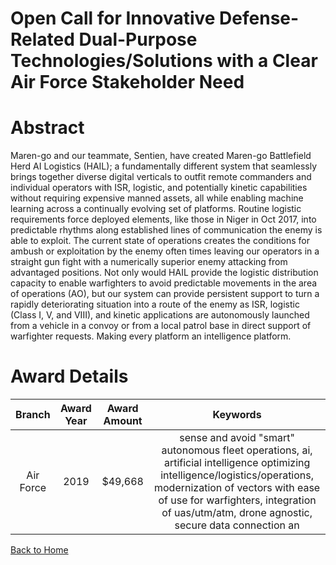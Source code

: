 
Open Call for Innovative Defense-Related Dual-Purpose Technologies/Solutions with a Clear Air Force Stakeholder Need
====================================================================================================================

# Abstract


Maren-go and our teammate, Sentien, have created Maren-go Battlefield Herd AI Logistics (HAIL); a fundamentally different system that seamlessly brings together diverse digital verticals to outfit remote commanders and individual operators with ISR, logistic, and potentially kinetic capabilities without requiring expensive manned assets, all while enabling machine learning across a continually evolving set of platforms. Routine logistic requirements force deployed elements, like those in Niger in Oct 2017, into predictable rhythms along established lines of communication the enemy is able to exploit. The current state of operations creates the conditions for ambush or exploitation by the enemy often times leaving our operators in a straight gun fight with a numerically superior enemy attacking from advantaged positions. Not only would HAIL provide the logistic distribution capacity to enable warfighters to avoid predictable movements in the area of operations (AO), but our system can provide persistent support to turn a rapidly deteriorating situation into a route of the enemy as ISR, logistic (Class I, V, and VIII), and kinetic applications are autonomously launched from a vehicle in a convoy or from a local patrol base in direct support of warfighter requests. Making every platform an intelligence platform.  

# Award Details

|Branch|Award Year|Award Amount|Keywords|
| :---: | :---: | :---: | :---: |
|Air Force|2019|$49,668|sense and avoid "smart" autonomous fleet operations, ai, artificial intelligence optimizing intelligence/logistics/operations, modernization of vectors with ease of use for warfighters, integration of uas/utm/atm, drone agnostic, secure data connection an|
  
  


[Back to Home](https://github.com/chrischow/dod_sbir_awards/DJ/#1531)